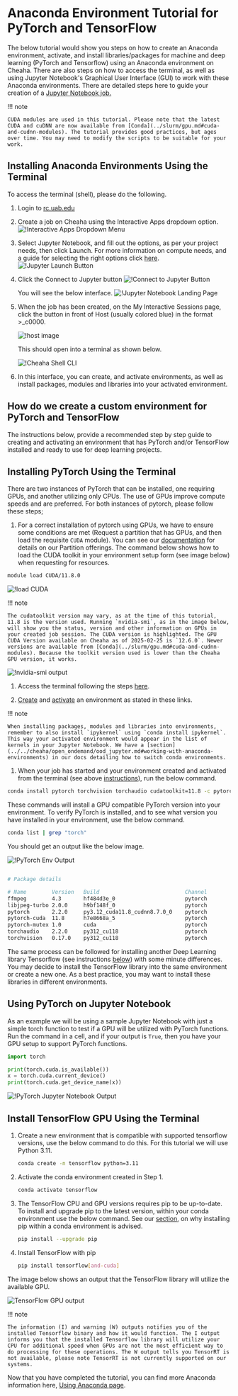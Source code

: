 # Anaconda Environment Tutorial for PyTorch and TensorFlow

The below tutorial would show you steps on how to create an Anaconda environment, activate, and install libraries/packages for machine and deep learning (PyTorch and Tensorflow) using an Anaconda environment on Cheaha. There are also steps on how to access the terminal, as well as using Jupyter Notebook's Graphical User Interface (GUI) to work with these Anaconda environments. There are detailed steps here to guide your creation of a [Jupyter Notebook job.](../open_ondemand/ood_layout.md#interactive-apps)

<!-- markdownlint-disable MD046 -->
!!! note

    CUDA modules are used in this tutorial. Please note that the latest CUDA and cuDNN are now available from [Conda](../slurm/gpu.md#cuda-and-cudnn-modules). The tutorial provides good practices, but ages over time. You may need to modify the scripts to be suitable for your work.
<!-- markdownlint-enable MD046 -->

## Installing Anaconda Environments Using the Terminal

To access the terminal (shell), please do the following.

1. Login to [rc.uab.edu](https://rc.uab.edu)

1. Create a job on Cheaha using the Interactive Apps dropdown option.![!Interactive Apps Dropdown Menu](images/interactive_dropdown.png)

1. Select Jupyter Notebook, and fill out the options, as per your project needs, then click Launch.  For more information on compute needs, and a guide for selecting the right options click [here](../job_efficiency.md#estimating-compute-resources). ![!Jupyter Launch Button](images/jupyter_launch.png)

1. Click the Connect to Jupyter button ![!Connect to Jupyter Button](images/connect_to_jupyt_button.png)

    You will see the below interface. ![!Jupyter Notebook Landing Page](images/jupyter_landing_page.png)

1. When the job has been created, on the My Interactive Sessions page, click the button in front of Host (usually colored blue) in the format >_c0000.

    ![!host image](images/cheaha_shell_button.png)

    This should open into a terminal as shown below.

    ![!Cheaha Shell CLI](images/cheaha_shell_cli.png)

1. In this interface, you can create, and activate environments, as well as install packages, modules and libraries into your activated environment.

## How do we create a custom environment for PyTorch and TensorFlow

The instructions below, provide a recommended step by step guide to creating and activating an environment that has PyTorch and/or TensorFlow installed and ready to use for deep learning projects.

## Installing PyTorch Using the Terminal

There are two instances of PyTorch that can be installed, one requiring GPUs, and another utilizing only CPUs. The use of GPUs improve compute speeds and are preferred. For both instances of pytorch, please follow these steps;

1. For a correct installation of pytorch using GPUs, we have to ensure some conditions are met (Request a partition that has GPUs, and then load the requisite `CUDA` module). You can see our [documentation](../hardware.md#details) for details on our Partition offerings. The command below shows how to load the CUDA toolkit in your environment setup form (see image below) when requesting for resources.

```bash
module load CUDA/11.8.0
```

![!load CUDA](images/module_load_cuda.png)

<!-- markdownlint-disable MD046 -->
!!! note

    The cudatoolkit version may vary, as at the time of this tutorial, 11.8 is the version used. Running `nvidia-smi`, as in the image below, will show you the status, version and other information on GPUs in your created job session. The CUDA version is highlighted. The GPU CUDA Version available on Cheaha as of 2025-02-25 is `12.6.0`. Newer versions are available from [Conda](../slurm/gpu.md#cuda-and-cudnn-modules). Because the toolkit version used is lower than the Cheaha GPU version, it works.
<!-- markdownlint-enable MD046 -->

![!nvidia-smi output](images/CudaVersion.png)

1. Access the terminal following the steps [here](#installing-anaconda-environments-using-the-terminal).

1. [Create](../../workflow_solutions/using_anaconda.md#create-an-environment) and [activate](../../workflow_solutions/using_anaconda.md#activate-an-environment) an environment as stated in these links.

<!-- markdownlint-disable MD046 -->
!!! note

    When installing packages, modules and libraries into environments, remember to also install `ipykernel` using `conda install ipykernel`. This way your activated environment would appear in the list of kernels in your Jupyter Notebook. We have a [section](../../cheaha/open_ondemand/ood_jupyter.md#working-with-anaconda-environments) in our docs detailing how to switch conda environments.

<!-- markdownlint-enable MD046 -->

1. When your job has started and your environment created and activated from the terminal (see above [instructions](../../workflow_solutions/using_anaconda.md#create-an-environment)), run the below command.

```bash
conda install pytorch torchvision torchaudio cudatoolkit=11.8 -c pytorch -c nvidia
```

These commands will install a GPU compatible PyTorch version into your environment. To verify PyTorch is installed, and to see what version you have installed in your environment, use the below command.

```bash
conda list | grep "torch"
```

You should get an output like the below image.

![!PyTorch Env Output](images/pytorchversion_output.png)

```bash

# Package details

# Name        Version   Build                           Channel
ffmpeg        4.3       hf484d3e_0                      pytorch
libjpeg-turbo 2.0.0     h9bf148f_0                      pytorch
pytorch       2.2.0     py3.12_cuda11.8_cudnn8.7.0_0    pytorch
pytorch-cuda  11.8      h7e8668a_5                      pytorch
pytorch-mutex 1.0       cuda                            pytorch
torchaudio    2.2.0     py312_cu118                     pytorch
torchvision   0.17.0    py312_cu118                     pytorch
```

The same process can be followed for installing another Deep Learning library Tensorflow (see instructions [below](#install-tensorflow-gpu-using-the-terminal)) with some minute differences. You may decide to install the TensorFlow library into the same environment or create a new one. As a best practice, you may want to install these libraries in different environments.

## Using PyTorch on Jupyter Notebook

As an example we will be using a sample Jupyter Notebook with just a simple torch function to test if a GPU will be utilized with PyTorch functions. Run the command in a cell, and if your output is `True`, then you have your GPU setup to support PyTorch functions.

```python
import torch

print(torch.cuda.is_available())
x = torch.cuda.current_device()
print(torch.cuda.get_device_name(x))
```

![!PyTorch Jupyter Notebook Output](images/pytorch_output.png)

## Install TensorFlow GPU Using the Terminal

1. Create a new environment that is compatible with supported tensorflow versions, use the below command to do this. For this tutorial we will use Python 3.11.

    ```bash
    conda create -n tensorflow python=3.11
    ```

1. Activate the conda environment created in Step 1.

    ```bash
    conda activate tensorflow
    ```

1. The TensorFlow CPU and GPU versions requires pip to be up-to-date. To install and upgrade pip to the latest version, within your conda environment use the below command. See our [section](../../cheaha/open_ondemand/ood_jupyter.md#pip-installs-packages-outside-of-environment), on why installing pip within a conda environment is advised.

    ```bash
    pip install --upgrade pip
    ```

1. Install TensorFlow with pip

    ```bash
    pip install tensorflow[and-cuda]
    ```

The image below shows an output that the TensorFlow library will utilize the available GPU.

![TensorFlow GPU output](images/tensor_gpu.png)

<!-- markdownlint-disable MD046 -->
!!! note

    The information (I) and warning (W) outputs notifies you of the installed Tensorflow binary and how it would function. The I output informs you that the installed Tensorflow library will utilize your CPU for additional speed when GPUs are not the most efficient way to do processing for these operations. The W output tells you TensorRT is not available, please note TensorRT is not currently supported on our systems.
<!-- markdownlint-enable MD046 -->

Now that you have completed the tutorial, you can find more Anaconda information here, [Using Anaconda page](../../workflow_solutions/using_anaconda.md#anaconda).

